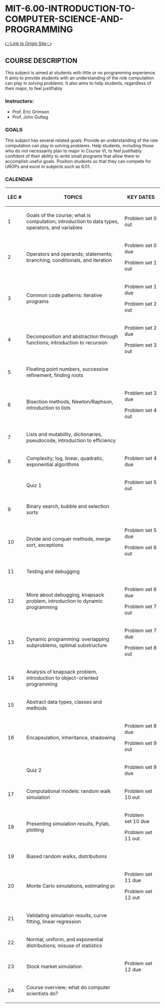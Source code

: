 # MIT-6.00-INTRODUCTION-TO-COMPUTER-SCIENCE-AND-PROGRAMMING
[👉Link to Origin Site👈](https://ocw.mit.edu/courses/6-00-introduction-to-computer-science-and-programming-fall-2008/)


## COURSE DESCRIPTION
This subject is aimed at students with little or no programming experience. It aims to provide students with an understanding of the role computation can play in solving problems. It also aims to help students, regardless of their major, to feel justifiably 

### Instructors:	
 - Prof. Eric Grimson
 - Prof. John Guttag

### GOALS
This subject has several related goals: 
 Provide an understanding of the role computation can play in solving problems.
Help students, including those who do not necessarily plan to major in Course VI, to feel justifiably confident of their ability to write small programs that allow them to accomplish useful goals.
Position students so that they can compete for UROPs and excel in subjects such as 6.01.


### CALENDAR
<table>

<thead>

<tr>

<th>

LEC&nbsp;#
</th>

<th>

TOPICS
</th>

<th>

KEY&nbsp;DATES
</th>

</tr>

</thead>

<tbody><tr>

<td data-title="LEC&nbsp;#: ">

1
</td>

<td data-title="TOPICS: ">

Goals of the course; what is computation; introduction to data types, operators, and variables
</td>

<td data-title="KEY&nbsp;DATES: ">

Problem set 0 out
</td>

</tr>

<tr>

<td data-title="LEC&nbsp;#: ">

2
</td>

<td data-title="TOPICS: ">

Operators and operands; statements; branching, conditionals, and iteration
</td>

<td data-title="KEY&nbsp;DATES: ">
<p></p>
<p>Problem set 0 due</p>
<p>Problem set 1 out</p>
</td>

</tr>

<tr>

<td data-title="LEC&nbsp;#: ">

3
</td>

<td data-title="TOPICS: ">

Common code patterns: iterative programs
</td>

<td data-title="KEY&nbsp;DATES: ">
<p></p>
<p>Problem set 1 due</p>
<p>Problem set 2 out</p>
</td>

</tr>

<tr>

<td data-title="LEC&nbsp;#: ">

4
</td>

<td data-title="TOPICS: ">

Decomposition and abstraction through functions; introduction to recursion
</td>

<td data-title="KEY&nbsp;DATES: ">
<p></p>
<p>Problem set 2 due</p>
<p>Problem set 3 out</p>
</td>

</tr>

<tr>

<td data-title="LEC&nbsp;#: ">

5
</td>

<td data-title="TOPICS: ">

Floating point numbers, successive refinement, finding roots
</td>

<td data-title="KEY&nbsp;DATES: ">

&nbsp;
</td>

</tr>

<tr>

<td data-title="LEC&nbsp;#: ">

6
</td>

<td data-title="TOPICS: ">

Bisection methods, Newton/Raphson, introduction to lists
</td>

<td data-title="KEY&nbsp;DATES: ">
<p></p>
<p>Problem set 3 due</p>
<p>Problem set 4 out</p>
</td>

</tr>

<tr>

<td data-title="LEC&nbsp;#: ">

7
</td>

<td data-title="TOPICS: ">

Lists and mutability, dictionaries, pseudocode, introduction to efficiency
</td>

<td data-title="KEY&nbsp;DATES: ">

&nbsp;
</td>

</tr>

<tr>

<td data-title="LEC&nbsp;#: ">

8
</td>

<td data-title="TOPICS: ">

Complexity; log, linear, quadratic, exponential algorithms
</td>

<td data-title="KEY&nbsp;DATES: ">

Problem set 4 due
</td>

</tr>

<tr>

<td data-title="LEC&nbsp;#: ">

&nbsp;
</td>

<td data-title="TOPICS: ">

Quiz 1
</td>

<td data-title="KEY&nbsp;DATES: ">

Problem set 5 out
</td>

</tr>

<tr>

<td data-title="LEC&nbsp;#: ">

9
</td>

<td data-title="TOPICS: ">

Binary search, bubble and selection sorts
</td>

<td data-title="KEY&nbsp;DATES: ">

&nbsp;
</td>

</tr>

<tr>

<td data-title="LEC&nbsp;#: ">

10
</td>

<td data-title="TOPICS: ">

Divide and conquer methods, merge sort, exceptions
</td>

<td data-title="KEY&nbsp;DATES: ">
<p></p>
<p>Problem set 5 due</p>
<p>Problem set 6 out</p>
</td>

</tr>

<tr>

<td data-title="LEC&nbsp;#: ">

11
</td>

<td data-title="TOPICS: ">

Testing and debugging
</td>

<td data-title="KEY&nbsp;DATES: ">

&nbsp;
</td>

</tr>

<tr>

<td data-title="LEC&nbsp;#: ">

12
</td>

<td data-title="TOPICS: ">

More about debugging, knapsack problem, introduction to dynamic programming
</td>

<td data-title="KEY&nbsp;DATES: ">
<p></p>
<p>Problem set 6 due</p>
<p>Problem set 7 out</p>
</td>

</tr>

<tr>

<td data-title="LEC&nbsp;#: ">

13
</td>

<td data-title="TOPICS: ">

Dynamic programming: overlapping subproblems, optimal substructure
</td>

<td data-title="KEY&nbsp;DATES: ">
<p></p>
<p>Problem set 7 due</p>
<p>Problem set 8 out</p>
</td>

</tr>

<tr>

<td data-title="LEC&nbsp;#: ">

14
</td>

<td data-title="TOPICS: ">

Analysis of knapsack problem, introduction to object-oriented programming
</td>

<td data-title="KEY&nbsp;DATES: ">

&nbsp;
</td>

</tr>

<tr>

<td data-title="LEC&nbsp;#: ">

15
</td>

<td data-title="TOPICS: ">

Abstract data types, classes and methods
</td>

<td data-title="KEY&nbsp;DATES: ">

&nbsp;
</td>

</tr>

<tr>

<td data-title="LEC&nbsp;#: ">

16
</td>

<td data-title="TOPICS: ">

Encapsulation, inheritance, shadowing
</td>

<td data-title="KEY&nbsp;DATES: ">
<p></p>
<p>Problem set 8 due</p>
<p>Problem set 9 out</p>
</td>

</tr>

<tr>

<td data-title="LEC&nbsp;#: ">

&nbsp;
</td>

<td data-title="TOPICS: ">

Quiz 2
</td>

<td data-title="KEY&nbsp;DATES: ">

Problem set 9 due
</td>

</tr>

<tr>

<td data-title="LEC&nbsp;#: ">

17
</td>

<td data-title="TOPICS: ">

Computational models: random walk simulation
</td>

<td data-title="KEY&nbsp;DATES: ">

Problem set 10 out
</td>

</tr>

<tr>

<td data-title="LEC&nbsp;#: ">

18
</td>

<td data-title="TOPICS: ">

Presenting simulation results, Pylab, plotting
</td>

<td data-title="KEY&nbsp;DATES: ">
<p></p>
<p>Problem set&nbsp;10&nbsp;due</p>
<p>Problem set 11 out</p>
</td>

</tr>

<tr>

<td data-title="LEC&nbsp;#: ">

19
</td>

<td data-title="TOPICS: ">

Biased random walks, distributions
</td>

<td data-title="KEY&nbsp;DATES: ">

&nbsp;
</td>

</tr>

<tr>

<td data-title="LEC&nbsp;#: ">

20
</td>

<td data-title="TOPICS: ">

Monte Carlo simulations, estimating pi
</td>

<td data-title="KEY&nbsp;DATES: ">
<p></p>
<p>Problem set 11 due</p>
<p>Problem set 12 out</p>
</td>

</tr>

<tr>

<td data-title="LEC&nbsp;#: ">

21
</td>

<td data-title="TOPICS: ">

Validating simulation results, curve fitting, linear regression
</td>

<td data-title="KEY&nbsp;DATES: ">

&nbsp;
</td>

</tr>

<tr>

<td data-title="LEC&nbsp;#: ">

22
</td>

<td data-title="TOPICS: ">

Normal, uniform, and exponential distributions; misuse of statistics
</td>

<td data-title="KEY&nbsp;DATES: ">

&nbsp;
</td>

</tr>

<tr>

<td data-title="LEC&nbsp;#: ">

23
</td>

<td data-title="TOPICS: ">

Stock market simulation
</td>

<td data-title="KEY&nbsp;DATES: ">

Problem set 12 due
</td>

</tr>

<tr>

<td data-title="LEC&nbsp;#: ">

24
</td>

<td data-title="TOPICS: ">

Course overview; what do computer scientists do?
</td>

<td data-title="KEY&nbsp;DATES: ">

&nbsp;
</td>

</tr>

</tbody></table>
